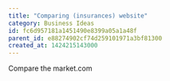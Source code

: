 ```yaml
---
title: "Comparing (insurances) website"
category: Business Ideas
id: fc6d957181a1451490e8399a05a1a48f
parent_id: e88274902cf74d259101971a3bf81300
created_at: 1424215143000
---
```


Compare the market.com
                